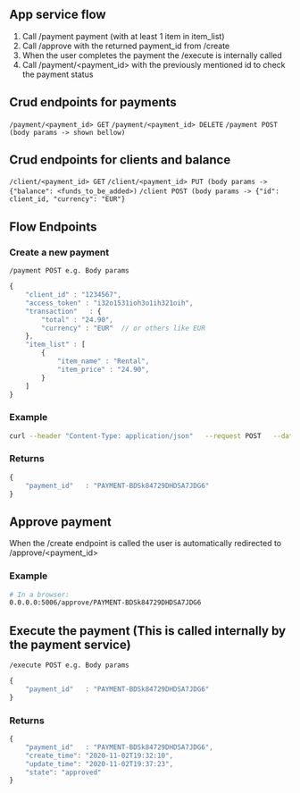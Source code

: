
## App service flow
1. Call /payment payment (with at least 1 item in item_list) 
2. Call /approve with the returned payment_id from /create
3. When the user completes the payment the /execute is internally called
4. Call /payment/<payment_id> with the previously mentioned id to check the payment status

## Crud endpoints for payments
`/payment/<payment_id> GET`
`/payment/<payment_id> DELETE`
`/payment POST (body params -> shown bellow)`

## Crud endpoints for clients and balance
`/client/<payment_id> GET`
`/client/<payment_id> PUT (body params -> {"balance": <funds_to_be_added>)`
`/client POST (body params -> {"id": client_id, "currency": "EUR"}`

## Flow Endpoints

### Create a new payment
`/payment POST e.g. Body params`
```javascript
{
    "client_id" : "1234567",
    "access_token" : "i32o1531ioh3o1ih321oih",
    "transaction"   : {
        "total" : "24.90",
        "currency" : "EUR"  // or others like EUR
    },
    "item_list" : [
        {
            "item_name" : "Rental",
            "item_price" : "24.90",
        }
    ]
}
```
### Example
```bash
curl --header "Content-Type: application/json"   --request POST   --data '{"client_id": "LD-34-CV", "transaction" : {"total" : "24.90", "currency": "EUR"}, "item_list" : [{"item_name": "Rental", "item_price" : "24.90"}]}'   http://0.0.0.0:5006/payment
```

### Returns
```javascript
{
    "payment_id"   : "PAYMENT-BDSk84729DHDSA7JDG6"
}
```

## Approve payment
When the /create endpoint is called the user is automatically redirected to /approve/<payment_id>
### Example
```bash
# In a browser:
0.0.0.0:5006/approve/PAYMENT-BDSk84729DHDSA7JDG6
```

## Execute the payment (This is called internally by the payment service)
`/execute POST e.g. Body params`
```javascript
{
    "payment_id"   : "PAYMENT-BDSk84729DHDSA7JDG6"
}
```

### Returns
```javascript
{
    "payment_id"   : "PAYMENT-BDSk84729DHDSA7JDG6",
    "create_time": "2020-11-02T19:32:10",
    "update_time": "2020-11-02T19:37:23",
    "state": "approved"
}
```
